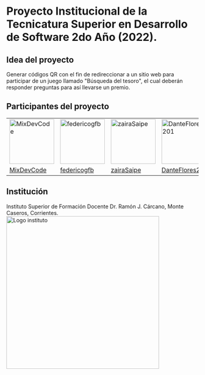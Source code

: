 # Proyecto Institucional de la Tecnicatura Superior en Desarrollo de Software 2do Año (2022).

## Idea del proyecto

Generar códigos QR con el fin de redireccionar a un sitio web para participar de un juego llamado
"Búsqueda del tesoro", el cual deberán responder preguntas para así llevarse un premio.

## Participantes del proyecto
<table>
  <tr>
    <td>
      <img alt="MixDevCode" src="https://avatars.githubusercontent.com/u/66272629?v=4&s=117" width="117">
    </td>
    <td>
      <img alt="federicogfb" src="https://avatars.githubusercontent.com/u/70547627?s=117&v=4" width="117">
    </td>
    <td>
      <img alt="zairaSaipe" src="https://avatars.githubusercontent.com/u/107517011?s=117&v=4" width="117">
    </td>
    <td>
      <img alt="DanteFlores201" src="https://avatars.githubusercontent.com/u/106577559?s=117&v=4" width="117">
    </td>
  </tr>
  <tr>
    <td>
      <a href="https://github.com/MixDevCode">MixDevCode</a>
    </td>
    <td>
      <a href="https://github.com/federicogfb">federicogfb</a>
    </td>
    <td>
      <a href="https://github.com/zairaSaipe">zairaSaipe</a>
    </td>
    <td>
      <a href="https://github.com/DanteFlores201">DanteFlores201</a>
    </td>
  </tr>
</table>

## Institución
Instituto Superior de Formación Docente Dr. Ramón J. Cárcano, Monte Caseros, Corrientes.
<img src="https://ifdcarcano-crr.infd.edu.ar/sitio/wp-content/uploads/2019/04/LOGO-sede-1000x466.png" alt="Logo instituto" width="400">
